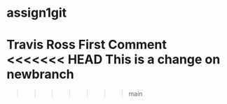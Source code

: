 # assign1git
Travis Ross
First Comment
<<<<<<< HEAD
This is a change on newbranch
=======
>>>>>>> main

